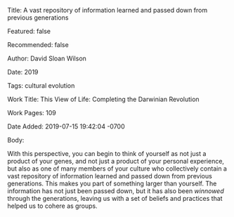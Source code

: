 Title: A vast repository of information learned and passed down from previous generations

Featured: false

Recommended: false

Author: David Sloan Wilson

Date: 2019

Tags: cultural evolution

Work Title: This View of Life: Completing the Darwinian Revolution

Work Pages:  109

Date Added: 2019-07-15 19:42:04 -0700

Body:

With this perspective, you can begin to think of yourself as not just a product of your genes, and not just a product of your personal experience, but also as one of many members of your culture who collectively contain a vast repository of information learned and passed down from previous generations. This makes you part of something larger than yourself. The information has not just been passed down, but it has also been *winnowed* through the generations, leaving us with a set of beliefs and practices that helped us to cohere as groups. 


